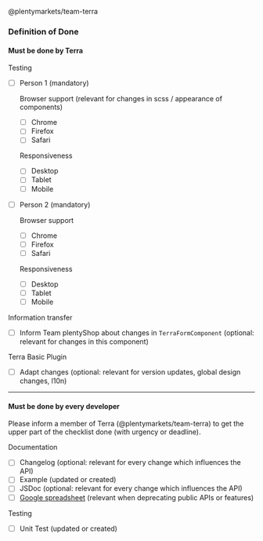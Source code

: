 @plentymarkets/team-terra

### Definition of Done

#### Must be done by Terra

Testing

-   [ ] Person 1 (mandatory)

    Browser support (relevant for changes in scss / appearance of components)

    -   [ ] Chrome
    -   [ ] Firefox
    -   [ ] Safari

    Responsiveness

    -   [ ] Desktop
    -   [ ] Tablet
    -   [ ] Mobile

-   [ ] Person 2 (mandatory)

    Browser support

    -   [ ] Chrome
    -   [ ] Firefox
    -   [ ] Safari

    Responsiveness

    -   [ ] Desktop
    -   [ ] Tablet
    -   [ ] Mobile

Information transfer

-   [ ] Inform Team plentyShop about changes in `TerraFormComponent` (optional: relevant for changes in this component)

Terra Basic Plugin

-   [ ] Adapt changes (optional: relevant for version updates, global design changes, l10n)

---

#### Must be done by every developer

Please inform a member of Terra (@plentymarkets/team-terra) to get the upper part of the checklist done (with urgency or deadline).

Documentation

-   [ ] Changelog (optional: relevant for every change which influences the API)
-   [ ] Example (updated or created)
-   [ ] JSDoc (optional: relevant for every change which influences the API)
-   [ ] [Google spreadsheet](https://docs.google.com/spreadsheets/d/1OINnux8TEoitV-qdAxqUQaf9oGI_fqFVwfRWenRFfhI/edit#gid=0) (relevant when deprecating public APIs or features)

Testing

-   [ ] Unit Test (updated or created)
